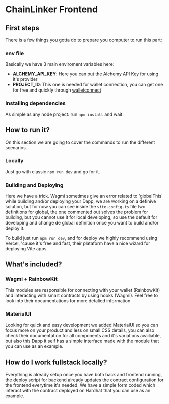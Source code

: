 # ChainLinker Frontend 

## First steps

There is a few things you gotta do to prepare you computer to run this part:

### env file
Basically we have 3 main enviroment variables here:

- **ALCHEMY_API_KEY**: Here you can put the Alchemy API Key for using it's provider
- **PROJECT_ID**: This one is needed for wallet connection, you can get one for free and quickly through [walletconnect](cloud.walletconnect.com)

### Installing dependencies

As simple as any node project: run ```npm install``` and wait.

## How to run it?

On this section we are going to cover the commands to run the different scenarios.

### Locally

Just go with classic ```npm run dev``` and go for it.

### Building and Deploying

Here we have a trick. Wagmi sometimes give an error related to 'globalThis' while building and/or deploying your Dapp, we are working on a definive solution, but for now you can see inside the ```vite.config.ts``` file two definitions for global, the one commented out solves the problem for building, but you cannot use it for local developing, so use the default for developing and change de global definition once you want to build and/or deploy it.

To build just run ```npm run dev```, and for deploy we highly recommend using Vercel, 'cause it's free and fast, their plataform have a nice wizard for deploying Vite apps.

## What's included?

### Wagmi + RainbowKit

This modules are responsible for connecting with your wallet (RainbowKit) and interacting with smart contracts by using hooks (Wagmi). Feel free to look into their documentations for more detalied information.

### MaterialUI

Looking for quick and easy development we added MaterialUI so you can focus more on your product and less on small CSS details, you can also check their documentation for all components and it's variations availiable, but also this Dapp it self has a simple interface made with the module that you can use as an example.

## How do I work fullstack locally?

Everything is already setup once you have both back and frontend running, the deploy script for backend already updates the contract configuration for the frontend everytime it's needed. We have a simple form coded which interact with the contract deployed on Hardhat that you can use as an example.

